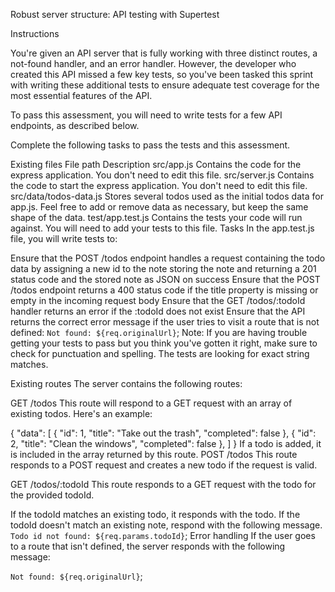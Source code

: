 Robust server structure: API testing with Supertest

Instructions

You're given an API server that is fully working with three distinct routes, a not-found handler, and an error handler. However, the developer who created this API missed a few key tests, so you've been tasked this sprint with writing these additional tests to ensure adequate test coverage for the most essential features of the API.

To pass this assessment, you will need to write tests for a few API endpoints, as described below.

Complete the following tasks to pass the tests and this assessment.

Existing files
File path	Description
src/app.js	Contains the code for the express application. You don't need to edit this file.
src/server.js	Contains the code to start the express application. You don't need to edit this file.
src/data/todos-data.js	Stores several todos used as the initial todos data for app.js. Feel free to add or remove data as necessary, but keep the same shape of the data.
test/app.test.js	Contains the tests your code will run against. You will need to add your tests to this file.
Tasks
In the app.test.js file, you will write tests to:

Ensure that the POST /todos endpoint handles a request containing the todo data by
assigning a new id to the note
storing the note
and returning a 201 status code and the stored note as JSON on success
Ensure that the POST /todos endpoint returns a 400 status code if the title property is missing or empty in the incoming request body
Ensure that the GET /todos/:todoId handler returns an error if the :todoId does not exist
Ensure that the API returns the correct error message if the user tries to visit a route that is not defined:
`Not found: ${req.originalUrl}`;
Note: If you are having trouble getting your tests to pass but you think you've gotten it right, make sure to check for punctuation and spelling. The tests are looking for exact string matches.

Existing routes
The server contains the following routes:

GET /todos
This route will respond to a GET request with an array of existing todos. Here's an example:

{
  "data": [
    {
      "id": 1,
      "title": "Take out the trash",
      "completed": false
    },
    {
      "id": 2,
      "title": "Clean the windows",
      "completed": false
    },
  ]
}
If a todo is added, it is included in the array returned by this route.
POST /todos
This route responds to a POST request and creates a new todo if the request is valid.

GET /todos/:todoId
This route responds to a GET request with the todo for the provided todoId.

If the todoId matches an existing todo, it responds with the todo.
If the todoId doesn't match an existing note, respond with the following message.
`Todo id not found: ${req.params.todoId}`;
Error handling
If the user goes to a route that isn't defined, the server responds with the following message:

`Not found: ${req.originalUrl}`;
